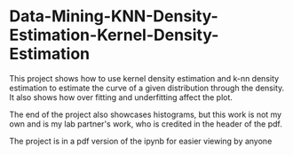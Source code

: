# Data-Mining-KNN-Density-Estimation-Kernel-Density-Estimation

This project shows how to use kernel density estimation and k-nn density estimation to estimate the curve of a given distribution through the density. It also shows how over fitting and underfitting affect the plot. 

The end of the project also showcases histograms, but this work is not my own and is my lab partner's work, who is credited in the header of the pdf.

The project is in a pdf version of the ipynb for easier viewing by anyone
